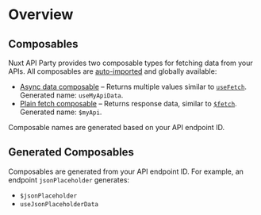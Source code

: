 # Overview

## Composables

Nuxt API Party provides two composable types for fetching data from your APIs. All composables are [auto-imported](https://nuxt.com/docs/guide/concepts/auto-imports) and globally available:

- [Async data composable](/api/use-fetch-like) – Returns multiple values similar to [`useFetch`](https://nuxt.com/docs/api/composables/use-fetch). Generated name: `useMyApiData`.
- [Plain fetch composable](/api/dollarfetch-like) – Returns response data, similar to [`$fetch`](https://nuxt.com/docs/api/utils/dollarfetch#fetch). Generated name: `$myApi`.

Composable names are generated based on your API endpoint ID.

## Generated Composables

Composables are generated from your API endpoint ID. For example, an endpoint `jsonPlaceholder` generates:

- `$jsonPlaceholder`
- `useJsonPlaceholderData`

